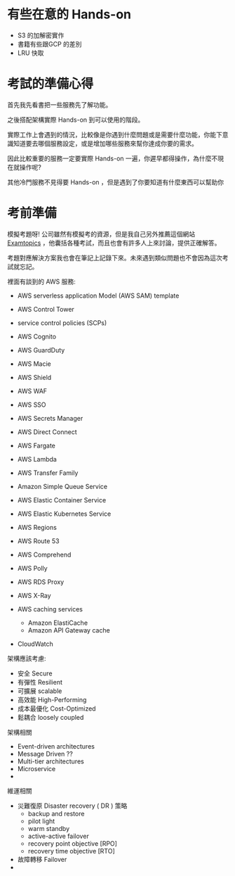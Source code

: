 # 



# 有些在意的 Hands-on

- S3 的加解密實作
- 書籍有些跟GCP 的差別
- LRU 快取





# 考試的準備心得

首先我先看書把一些服務先了解功能。

之後搭配架構實際 Hands-on 到可以使用的階段。

實際工作上會遇到的情況，比較像是你遇到什麼問題或是需要什麼功能，你能下意識知道要去哪個服務設定，或是增加哪些服務來幫你達成你要的需求。

因此比較重要的服務一定要實際 Hands-on 一遍，你遲早都得操作，為什麼不現在就操作呢?

其他冷門服務不見得要 Hands-on ，但是遇到了你要知道有什麼東西可以幫助你





# 考前準備

模擬考題呀! 公司雖然有模擬考的資源，但是我自己另外推薦這個網站 [Examtopics](https://www.examtopics.com/exams/amazon/aws-certified-solutions-architect-associate-saa-c02/view/) ，他囊括各種考試，而且也會有許多人上來討論，提供正確解答。

考題對應解決方案我也會在筆記上記錄下來。未來遇到類似問題也不會因為這次考試就忘記。











裡面有談到的 AWS 服務:

- AWS serverless application Model (AWS SAM) template
- AWS Control Tower 
- service control policies (SCPs)
- AWS Cognito
- AWS GuardDuty
- AWS Macie
- AWS Shield
- AWS WAF
- AWS SSO 
- AWS Secrets Manager
- AWS Direct Connect
- AWS Fargate
- AWS Lambda
- AWS Transfer Family
- Amazon Simple Queue Service
- AWS Elastic Container Service
- AWS Elastic Kubernetes Service
- AWS Regions
- AWS Route 53
- AWS Comprehend
- AWS Polly
- AWS RDS Proxy
- AWS X-Ray





- AWS caching services
  - Amazon ElastiCache
  - Amazon API Gateway cache
- CloudWatch





架構應該考慮:

- 安全 Secure 
- 有彈性 Resilient 
- 可擴展 scalable
- 高效能 High-Performing 
- 成本最優化 Cost-Optimized
- 鬆耦合 loosely coupled





架構相關

- Event-driven architectures
- Message Driven ??
- Multi-tier architectures
- Microservice
- 



維運相關

- 災難復原 Disaster recovery  ( DR ) 策略 
  - backup and restore
  - pilot light
  - warm standby
  - active-active failover
  - recovery point objective [RPO]
  - recovery time objective [RTO]
- 故障轉移 Failover
- 




